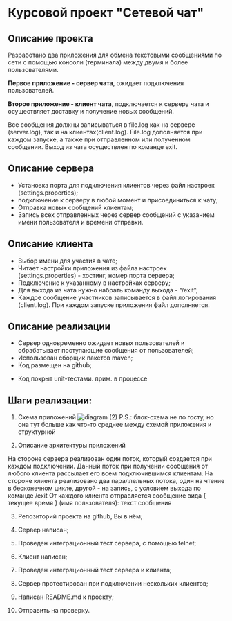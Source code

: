 # Курсовой проект "Сетевой чат"

## Описание проекта

Разработано два приложения для обмена текстовыми сообщениями по сети с помощью консоли (терминала) между двумя и более пользователями. 

**Первое приложение - сервер чата**, ожидает подключения пользователей.

**Второе приложение - клиент чата**, подключается к серверу чата и осуществляет доставку и получение новых сообщений.

Все сообщения должны записываться в file.log как на сервере (server.log), так и на клиентах(client.log). File.log дополняется при каждом запуске, а также при отправленном или полученном сообщении. Выход из чата осуществлен по команде exit.

## Описание сервера

- Установка порта для подключения клиентов через файл настроек (settings.properties);
- подключение к серверу в любой момент и присоединиться к чату;
- Отправка новых сообщений клиентам;
- Запись всех отправленных через сервер сообщений с указанием имени пользователя и времени отправки.

## Описание клиента

- Выбор имени для участия в чате;
- Читает настройки приложения из файла настроек (settings.properties) - хостинг, номер порта сервера;
- Подключение к указанному в настройках серверу;
- Для выхода из чата нужно набрать команду выхода - “/exit”;
- Каждое сообщение участников записывается в файл логирования (client.log). При каждом запуске приложения файл дополняется.

## Описание реализации

+ Сервер одновременно ожидает новых пользователей и обрабатывает поступающие сообщения от пользователей;
+ Использован сборщик пакетов maven;
+ Код размещен на github;
- Код покрыт unit-тестами. прим. в процессе

## Шаги реализации:

1. Схема приложений
![diagram (2)](https://user-images.githubusercontent.com/67290161/130491038-a6b622f1-aa03-4fa6-bbd4-3838505996c8.png)
P.S.: блок-схема не по госту, но она тут больше как что-то среднее между схемой приложения и структурной

2. Описание архитектуры приложений

На стороне сервера реализован один поток, который создается при каждом подключении. Данный поток при получении сообщения от любого клиента 
рассылает его всем подключившимся клиентам.
На стороне клиента реализовано два параллельных потока, один на чтение в бесконечном цикле, другой - на запись, с условием выхода по команде /exit
От каждого клиента отправляется сообщение вида { текущее время } (имя пользователя): текст сообщения

3. Репозиторий проекта на github, Вы в нём;

4. Сервер написан;

5. Проведен интеграционный тест сервера, с помощью telnet;

6. Клиент написан;

7. Проведен интеграционный тест сервера и клиента;

8. Сервер протестирован при подключении нескольких клиентов;

9. Написан README.md к проекту;

10. Отправить на проверку.
